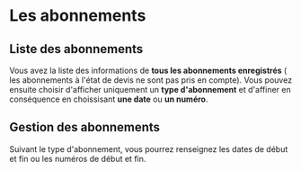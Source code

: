 # Les abonnements 

## Liste des abonnements 
Vous avez la liste des informations de **tous les abonnements enregistrés** ( les abonnements à l'état de devis ne sont pas pris en compte).
Vous pouvez ensuite choisir d'afficher uniquement un **type d'abonnement** et d'affiner en conséquence en choissisant **une date** ou **un numéro**.

## Gestion des abonnements 
Suivant le type d'abonnement, vous pourrez renseignez les dates de début et fin ou les numéros de début et fin.

